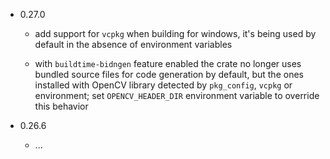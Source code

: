 * 0.27.0
  * add support for `vcpkg` when building for windows, it's being used by default in the absence of
    environment variables
    
  * with `buildtime-bidngen` feature enabled the crate no longer uses bundled source files for code
    generation by default, but the ones installed with OpenCV library detected by `pkg_config`, `vcpkg` or
    environment; set `OPENCV_HEADER_DIR` environment variable to override this behavior  

* 0.26.6
  * ...
